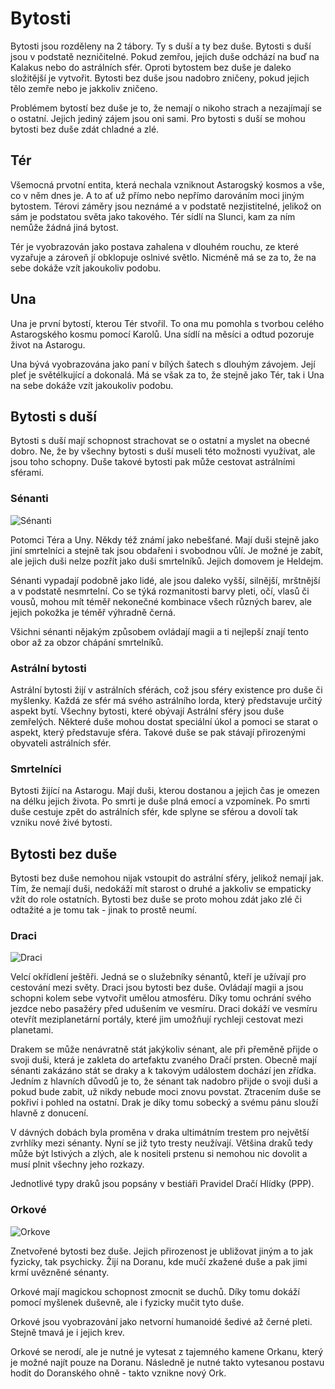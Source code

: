 # Bytosti

Bytosti jsou rozděleny na 2 tábory. Ty s duší a ty bez duše. Bytosti s duší jsou v podstatě nezničitelné. Pokud zemřou, jejich duše odchází na buď na Kalakus nebo do astrálních sfér. Oproti bytostem bez duše je daleko složitější je vytvořit. Bytosti bez duše jsou nadobro zničeny, pokud jejich tělo zemře nebo je jakkoliv zničeno.

Problémem bytostí bez duše je to, že nemají o nikoho strach a nezajímají se o ostatní. Jejich jediný zájem jsou oni sami. Pro bytosti s duší se mohou bytosti bez duše zdát chladné a zlé.

## Tér

Všemocná prvotní entita, která nechala vzniknout Astarogský kosmos a vše, co v něm dnes je. A to ať už přímo nebo nepřímo darováním moci jiným bytostem. Térovi záměry jsou neznámé a v podstatě nezjistitelné, jelikož on sám je podstatou světa jako takového. Tér sídlí na Slunci, kam za ním nemůže žádná jiná bytost.

Tér je vyobrazován jako postava zahalena v dlouhém rouchu, ze které vyzařuje a zároveň jí obklopuje oslnivé světlo. Nicméně má se za to, že na sebe dokáže vzít jakoukoliv podobu.

## Una

Una je první bytostí, kterou Tér stvořil. To ona mu pomohla s tvorbou celého Astarogského kosmu pomocí Karolů. Una sídlí na měsíci a odtud pozoruje život na Astarogu.

Una bývá vyobrazována jako paní v bílých šatech s dlouhým závojem.
Její pleť je světélkující a dokonalá.
Má se však za to, že stejně jako Tér, tak i Una na sebe dokáže vzít jakoukoliv podobu.

## Bytosti s duší

Bytosti s duší mají schopnost strachovat se o ostatní a myslet na obecné dobro. Ne, že by všechny bytosti s duší museli této možnosti využívat, ale jsou toho schopny. Duše takové bytosti pak může cestovat astrálními sférami.

### Sénanti

![Sénanti](senant.png)

Potomci Téra a Uny. Někdy též známí jako nebešťané.
Mají duši stejně jako jiní smrtelníci a stejně tak jsou obdařeni i svobodnou vůlí.
Je možné je zabít, ale jejich duši nelze pozřít jako duši smrtelníků.
Jejich domovem je Heldejm.

Sénanti vypadají podobně jako lidé, ale jsou daleko vyšší, silnější, mrštnější a v podstatě nesmrtelní. Co se týká rozmanitosti barvy pleti, očí, vlasů či vousů, mohou mít téměř nekonečné kombinace všech různých barev, ale jejich pokožka je téměř výhradně černá.

Všichni sénanti nějakým způsobem ovládají magii a ti nejlepší znají tento obor až za obzor chápání smrtelníků.

### Astrální bytosti

Astrální bytosti žijí v astrálních sférách, což jsou sféry existence pro duše či myšlenky. Každá ze sfér má svého astrálního lorda, který představuje určitý aspekt bytí. Všechny bytosti, které obývají Astrální sféry jsou duše zemřelých. Některé duše mohou dostat speciální úkol a pomoci se starat o aspekt, který představuje sféra. Takové duše se pak stávají přirozenými obyvateli astrálních sfér.

### Smrtelníci

Bytosti žijící na Astarogu.
Mají duši, kterou dostanou a jejich čas je omezen na délku jejich života.
Po smrti je duše plná emocí a vzpomínek. Po smrti duše cestuje zpět do astrálních sfér, kde splyne se sférou a dovolí tak vzniku nové živé bytosti.

## Bytosti bez duše

Bytosti bez duše nemohou nijak vstoupit do astrální sféry, jelikož nemají jak. Tím, že nemají duši, nedokáží mít starost o druhé a jakkoliv se empaticky vžít do role ostatních. Bytosti bez duše se proto mohou zdát jako zlé či odtažité a je tomu tak - jinak to prostě neumí.

### Draci

![Draci](drak.png)

Velcí okřídlení ještěři.
Jedná se o služebníky sénantů, kteří je užívají pro cestování mezi světy.
Draci jsou bytosti bez duše.
Ovládají magii a jsou schopni kolem sebe vytvořit umělou atmosféru.
Díky tomu ochrání svého jezdce nebo pasažéry před udušením ve vesmíru.
Draci dokáží ve vesmíru otevřít meziplanetární portály, které jim umožňují rychleji cestovat mezi planetami.

Drakem se může nenávratně stát jakýkoliv sénant, ale při přeměně přijde o svoji duši, která je zakleta do artefaktu zvaného Dračí prsten. Obecně mají sénanti zakázáno stát se draky a k takovým událostem dochází jen zřídka. Jedním z hlavních důvodů je to, že sénant tak nadobro přijde o svoji duši a pokud bude zabit, už nikdy nebude moci znovu povstat. Ztracením duše se pokřiví i pohled na ostatní. Drak je díky tomu sobecký a svému pánu slouží hlavně z donucení.

V dávných dobách byla proměna v draka ultimátním trestem pro největší zvrhlíky mezi sénanty. Nyní se již tyto tresty neužívají. Většina draků tedy může být lstivých a zlých, ale k nositeli prstenu si nemohou nic dovolit a musí plnit všechny jeho rozkazy.

Jednotlivé typy draků jsou popsány v bestiáři Pravidel Dračí Hlídky (PPP).

### Orkové

![Orkove](ork.png)

Znetvořené bytosti bez duše.
Jejich přirozenost je ubližovat jiným a to jak fyzicky, tak psychicky.
Žijí na Doranu, kde mučí zkažené duše a pak jimi krmí uvězněné sénanty.

Orkové mají magickou schopnost zmocnit se duchů.
Díky tomu dokáží pomocí myšlenek duševně, ale i fyzicky mučit tyto duše.

Orkové jsou vyobrazování jako netvorní humanoidé šedivé až černé pleti. Stejně tmavá je i jejich krev.

Orkové se nerodí, ale je nutné je vytesat z tajemného kamene Orkanu, který je možné najít pouze na Doranu. Následně je nutné takto vytesanou postavu hodit do Doranského ohně - takto vznikne nový Ork.
